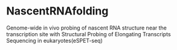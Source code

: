# NascentRNAfolding
Genome-wide in vivo probing of nascent RNA structure near the transcription site with Structural Probing of Elongating Transcripts Sequencing in eukaryotes(eSPET-seq)
